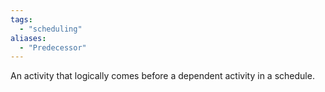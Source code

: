 ```yaml
---
tags:
  - "scheduling"
aliases:
  - "Predecessor"
---
```

An activity that logically comes before a dependent activity in a schedule.